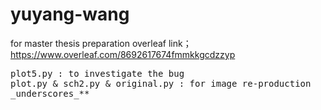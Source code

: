 # yuyang-wang
for master thesis preparation
overleaf link；https://www.overleaf.com/8692617674fmmkkgcdzzyp
<pre>
plot5.py : to investigate the bug
plot.py & sch2.py & original.py : for image re-production
_underscores_**
